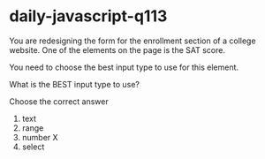 # daily-javascript-q113

You are redesigning the form for the enrollment section of a college website. One of the elements on the page is the SAT score. 

You need to choose the best input type to use for this element. 

What is the BEST input type to use?

Choose the correct answer

1) text
2) range
3) number X
4) select
